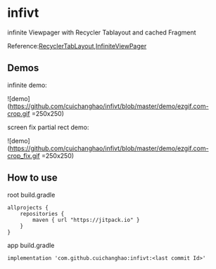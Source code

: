 # infivt
infinite Viewpager with Recycler Tablayout and cached Fragment

Reference:[RecyclerTabLayout](https://github.com/nshmura/RecyclerTabLayout),[InfiniteViewPager](https://github.com/antonyt/InfiniteViewPager)

## Demos
infinite demo:

![demo](https://github.com/cuichanghao/infivt/blob/master/demo/ezgif.com-crop.gif =250x250)

screen fix partial rect demo:

![demo](https://github.com/cuichanghao/infivt/blob/master/demo/ezgif.com-crop_fix.gif =250x250)

## How to use
root build.gradle


```
allprojects {
    repositories {
        maven { url "https://jitpack.io" }
    }
}
```

app build.gradle

```
implementation 'com.github.cuichanghao:infivt:<last commit Id>'
```
